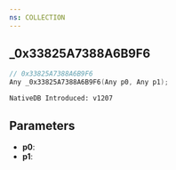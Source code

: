 ```yaml
---
ns: COLLECTION
---
```

## _0x33825A7388A6B9F6

```c
// 0x33825A7388A6B9F6
Any _0x33825A7388A6B9F6(Any p0, Any p1);
```

```
NativeDB Introduced: v1207
```

## Parameters
* **p0**:
* **p1**:
